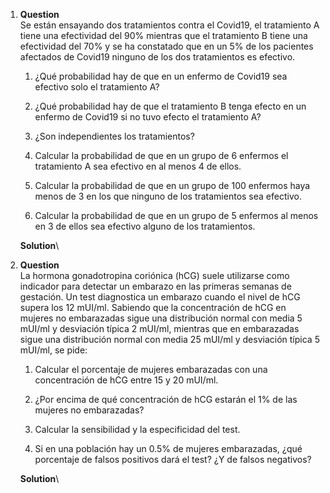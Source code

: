 1.  **Question**\
    Se están ensayando dos tratamientos contra el Covid19, el
    tratamiento A tiene una efectividad del 90% mientras que el
    tratamiento B tiene una efectividad del 70% y se ha constatado que
    en un 5% de los pacientes afectados de Covid19 ninguno de los dos
    tratamientos es efectivo.

    1.  ¿Qué probabilidad hay de que en un enfermo de Covid19 sea
        efectivo solo el tratamiento A?

    2.  ¿Qué probabilidad hay de que el tratamiento B tenga efecto en un
        enfermo de Covid19 si no tuvo efecto el tratamiento A?

    3.  ¿Son independientes los tratamientos?

    4.  Calcular la probabilidad de que en un grupo de 6 enfermos el
        tratamiento A sea efectivo en al menos 4 de ellos.

    5.  Calcular la probabilidad de que en un grupo de 100 enfermos haya
        menos de 3 en los que ninguno de los tratamientos sea efectivo.

    6.  Calcular la probabilidad de que en un grupo de 5 enfermos al
        menos en 3 de ellos sea efectivo alguno de los tratamientos.

    **Solution**\

2.  **Question**\
    La hormona gonadotropina coriónica (hCG) suele utilizarse como
    indicador para detectar un embarazo en las primeras semanas de
    gestación. Un test diagnostica un embarazo cuando el nivel de hCG
    supera los 12 mUI/ml. Sabiendo que la concentración de hCG en
    mujeres no embarazadas sigue una distribución normal con media 5
    mUI/ml y desviación típica 2 mUI/ml, mientras que en embarazadas
    sigue una distribución normal con media 25 mUI/ml y desviación
    típica 5 mUI/ml, se pide:

    1.  Calcular el porcentaje de mujeres embarazadas con una
        concentración de hCG entre 15 y 20 mUI/ml.

    2.  ¿Por encima de qué concentración de hCG estarán el 1% de las
        mujeres no embarazadas?

    3.  Calcular la sensibilidad y la especificidad del test.

    4.  Si en una población hay un 0.5% de mujeres embarazadas, ¿qué
        porcentaje de falsos positivos dará el test? ¿Y de falsos
        negativos?

    **Solution**\
